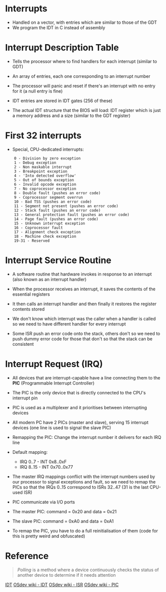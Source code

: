 # Interrupts

- Handled on a vector, with entries which are similar to those of the GDT
- We program the IDT in C instead of assembly

# Interrupt Description Table

- Tells the processor where to find handlers for each interrupt (similar to GDT)
- An array of entries, each one corresponding to an interrupt number
- The processor will panic and reset if there's an interrupt with no entry for it (a null entry is fine)

- IDT entries are stored in IDT gates (256 of these)
- The actual IDT structure that the BIOS will load: IDT register which is just a memory address and a size (similar to the GDT register)

# First 32 interrupts

- Special, CPU-dedicated interrupts:

```
    0 - Division by zero exception
    1 - Debug exception
    2 - Non maskable interrupt
    3 - Breakpoint exception
    4 - 'Into detected overflow'
    5 - Out of bounds exception
    6 - Invalid opcode exception
    7 - No coprocessor exception
    8 - Double fault (pushes an error code)
    9 - Coprocessor segment overrun
    10 - Bad TSS (pushes an error code)
    11 - Segment not present (pushes an error code)
    12 - Stack fault (pushes an error code)
    13 - General protection fault (pushes an error code)
    14 - Page fault (pushes an error code)
    15 - Unknown interrupt exception
    16 - Coprocessor fault
    17 - Alignment check exception
    18 - Machine check exception
    19-31 - Reserved
```

# Interrupt Service Routine

- A software routine that hardware invokes in response to an interrupt (also known as an interrupt handler)

- When the processor receives an interrupt, it saves the contents of the essential registers
- It then calls an interrupt handler and then finally it restores the register contents stored

- We don't know which interrupt was the caller when a handler is called so we need to have different handler for every interrupt

- Some ISR push an error code onto the stack, others don't so we need to push dummy error code for those that don't so that the stack can be consistent

# Interrupt Request (IRQ)

- All devices that are interrupt-capable have a line connecting them to the **PIC** (Programmable Interrupt Controller)
- The PIC is the only device that is directly connected to the CPU's interrupt pin
- PIC is used as a multiplexer and it prioritises between interrupting devices
- All modern PC have 2 PICs (master and slave), serving 15 interrupt devices (one line is used to signal the slave PIC)

- Remapping the PIC: Change the interrupt number it delivers for each IRQ line
- Default mapping: 
  - IRQ 0..7 - INT 0x8..0xF
  - IRQ 8..15 - INT 0x70..0x77

- The master IRQ mappings conflict with the interrupt numbers used by our processor to signal exceptions and fault, so we need to remap the PICs so that the IRQs 0..15 correspond to ISRs 32..47 (31 is the last CPU-used ISR)

- PIC communicate via I/O ports
- The master PIC: command = 0x20 and data = 0x21
- The slave PIC: command = 0xA0 and data = 0xA1

- To remap the PIC, you have to do a full reinitialisation of them (code for this is pretty weird and obfuscated)

# Reference

> *Polling* is a method where a device continuously checks the status of another device to determine if it needs attention

[IDT](https://web.archive.org/web/20160326064709/http://jamesmolloy.co.uk/tutorial_html/4.-The%20GDT%20and%20IDT.html)
[OSdev wiki - IDT](https://wiki.osdev.org/Interrupt_Descriptor_Table)
[OSdev wiki - ISR](https://wiki.osdev.org/Interrupt_Service_Routine)
[OSdev wiki - PIC](https://wiki.osdev.org/PIC)

